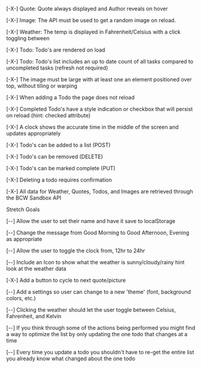 
[-X-]   Quote: Quote always displayed and Author reveals on hover

[-X-]   Image: The API must be used to get a random image on reload.

[-X-]   Weather: The temp is displayed in Fahrenheit/Celsius with a click toggling between

[-X-]   Todo: Todo's are rendered on load

[-X-]   Todo: Todo's list includes an up to date count of all tasks compared to uncompleted tasks (refresh not required)

[-X-]   The image must be large with at least one an element positioned over top, without tiling or warping

[-X-]   When adding a Todo the page does not reload

[-X-]   Completed Todo's have a style indication or checkbox that will persist on reload (hint: checked attribute)

[-X-]   A clock shows the accurate time in the middle of the screen and updates appropriately

[-X-]   Todo's can be added to a list (POST)

[-X-]   Todo's can be removed (DELETE)

[-X-]   Todo's can be marked complete (PUT)

[-X-]   Deleting a todo requires confirmation

[-X-]   All data for Weather, Quotes, Todos, and Images are retrieved through the BCW Sandbox API


Stretch Goals

[--]   Allow the user to set their name and have it save to localStorage

[--]   Change the message from Good Morning to Good Afternoon, Evening as appropriate

[--]   Allow the user to toggle the clock from, 12hr to 24hr

[--]   Include an Icon to show what the weather is sunny/cloudy/rainy hint look at the weather data

[-X-]   Add a button to cycle to next quote/picture

[--]   Add a settings so user can change to a new 'theme' (font, background colors, etc.)

[--]   Clicking the weather should let the user toggle between Celsius, Fahrenheit, and Kelvin

[--]   If you think through some of the actions being performed you might find a way to optimize the list by only updating the one todo that changes at a time

[--]   Every time you update a todo you shouldn't have to re-get the entire list you already know what changed about the one todo









